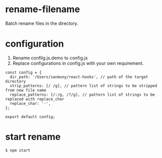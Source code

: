 # rename-filename
Batch rename files in the directory.

# configuration

1. Rename confilg.js.demo to config.js
2. Replace configurations in config.js with your own requirement.

```
const config = {
  dir_path: '/Users/sanmuny/react-hooks', // path of the target directory
  strip_patterns: [/ /g], // pattern list of strings to be stripped from new file name
  replace_patterns: [/:/g, /?/g], // pattern list of strings to be replaced with replace_char
  replace_char: '-',
};

export default config;
```

# start rename

```
$ npm start
```
